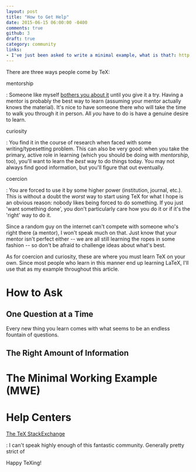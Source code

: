 ```yaml
---
layout: post
title: "How to Get Help"
date: 2015-06-15 06:00:00 -0400
comments: true
github: 3
draft: true
category: community
links:
- I've just been asked to write a minimal example, what is that?: http://meta.tex.stackexchange.com/q/228/17423
---
```


There are three ways people come by TeX:

<!--more-->

mentorship

: Someone like myself [bothers you about it][bother] until you give it
  a try.  Having a mentor is probably the best way to learn (assuming
  your mentor actually knows the material).  It's nice to have someone
  there who will take the time to walk you through it in person.  All
  *you* have to do is have a genuine desire to learn.

curiosity

: You find it in the course of research when faced with some
  writing/typesetting problem.  This can also be very good: when you
  take the primary, active role in learning (which you should be doing
  with *mentorship*, too), you'll want to learn the *best* way to do
  things today.  You may not always find good information, but you'll
  figure that out eventually.

coercion

: You are forced to use it by some higher power (institution, journal,
  etc.).  This is without a doubt the *worst* way to start using TeX
  for what I hope is an obvious reason: nobody likes being forced to
  do something.  If you just 'want something done', you don't
  particularly care how you do it or if it's the 'right' way to do it.

Since a random guy on the internet can't compete with someone who's
right there (a mentor), I won't speak much on that.  Just know that
your mentor isn't perfect either -- we are all still learning the
ropes in some fashion -- so don't be afraid to challenge ideas about
what's best.

As for coercion and curiosity, these are where you must learn TeX on
your own.  Since most people who learn in this manner end up learning
LaTeX, I'll use that as my example throughout this article.

# How to Ask

## One Question at a Time

Every new thing you learn comes with what seems to be an endless
fountain of questions.

## The Right Amount of Information

##

# The Minimal Working Example (MWE)



# Help Centers

[The TeX StackExchange][texsx]

: I can't speak highly enough of this fantastic community.  Generally
  pretty strict of

Happy TeXing!

[bother]: https://youtu.be/RomtlKowQs0?t=18s
[texsx]: http://tex.stackexchange.com
